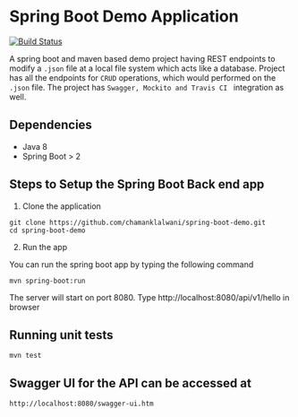 # Spring Boot Demo Application

[![Build Status](https://travis-ci.org/chamanklalwani/spring-boot-demo.svg?branch=master)](https://travis-ci.org/chamanklalwani/spring-boot-demo)



A spring boot and maven based demo project having REST endpoints to modify a ```.json``` file at a local file system
which acts like a database. Project has all the endpoints for ```CRUD``` operations, which would
performed on the ```.json``` file. The project has ```Swagger, Mockito and Travis CI ``` integration as well.

## Dependencies
* Java 8
* Spring Boot > 2

## Steps to Setup the Spring Boot Back end app

1. Clone the application
```
git clone https://github.com/chamanklalwani/spring-boot-demo.git
cd spring-boot-demo
```

2. Run the app

You can run the spring boot app by typing the following command
```
mvn spring-boot:run
```
The server will start on port 8080. Type http://localhost:8080/api/v1/hello in browser

## Running unit tests
```
mvn test
```

## Swagger UI for the API can be accessed at
```
http://localhost:8080/swagger-ui.htm
```